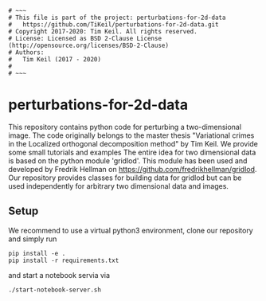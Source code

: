 ```
# ~~~
# This file is part of the project: perturbations-for-2d-data
#   https://github.com/TiKeil/perturbations-for-2d-data.git
# Copyright 2017-2020: Tim Keil. All rights reserved.
# License: Licensed as BSD 2-Clause License (http://opensource.org/licenses/BSD-2-Clause)
# Authors:
#   Tim Keil (2017 - 2020)
#
# ~~~
```

# perturbations-for-2d-data
This repository contains python code for perturbing a two-dimensional image. The code originally belongs to the master thesis "Variational crimes in the Localized orthogonal decomposition method" by Tim Keil. 
We provide some small tutorials and examples 
The entire idea for two dimensional data is based on the python module 'gridlod'. This module has been used and developed by Fredrik Hellman on https://github.com/fredrikhellman/gridlod. Our repository provides classes for building data for gridlod but can be used independently for arbitrary two dimensional data and images. 

## Setup

We recommend to use a virtual python3 environment, clone our repository and simply run

```
pip install -e . 
pip install -r requirements.txt
```

and start a notebook servia via

```
./start-notebook-server.sh
```
